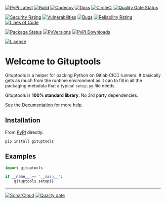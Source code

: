 [![PyPi Latest](https://img.shields.io/pypi/v/gituptools.svg)](https://pypi.org/project/gituptools/)
[![Build](https://gitlab.com/sol-courtney/python-packages/gituptools/badges/main/pipeline.svg)](https://gitlab.com/sol-courtney/python-packages/gituptools)
[![Codecov](https://codecov.io/gl/sol-courtney:python-packages/gituptools/branch/develop/graph/badge.svg)](https://codecov.io/gl/sol-courtney:python-packages/gituptools)
[![Docs](https://readthedocs.org/projects/gituptools/badge/?version=latest)](https://gituptools.readthedocs.io)
[![CircleCI](https://dl.circleci.com/status-badge/img/circleci/AtZu7a1zFfSHi3o4tjrgvt/Tp7h24z2BnpkTr4MkTYEvh/tree/main.svg?style=svg&circle-token=7523b0cd8ab68680c5642442518ae1bae9368272)](https://dl.circleci.com/status-badge/redirect/circleci/AtZu7a1zFfSHi3o4tjrgvt/Tp7h24z2BnpkTr4MkTYEvh/tree/main)
[![Quality Gate Status](https://sonarcloud.io/api/project_badges/measure?project=sol-courtney_gituptools&metric=alert_status)](https://sonarcloud.io/summary/new_code?id=sol-courtney_gituptools)

[![Security Rating](https://sonarcloud.io/api/project_badges/measure?project=sol-courtney_gituptools&metric=security_rating)](https://sonarcloud.io/summary/new_code?id=sol-courtney_gituptools)
[![Vulnerabilities](https://sonarcloud.io/api/project_badges/measure?project=sol-courtney_gituptools&metric=vulnerabilities)](https://sonarcloud.io/summary/new_code?id=sol-courtney_gituptools)
[![Bugs](https://sonarcloud.io/api/project_badges/measure?project=sol-courtney_gituptools&metric=bugs)](https://sonarcloud.io/summary/new_code?id=sol-courtney_gituptools)
[![Reliability Rating](https://sonarcloud.io/api/project_badges/measure?project=sol-courtney_gituptools&metric=reliability_rating)](https://sonarcloud.io/summary/new_code?id=sol-courtney_gituptools)
[![Lines of Code](https://sonarcloud.io/api/project_badges/measure?project=sol-courtney_gituptools&metric=ncloc)](https://sonarcloud.io/summary/new_code?id=sol-courtney_gituptools)

[![Package Status](https://img.shields.io/pypi/status/gituptools.svg)](https://pypi.org/project/gituptools/)
[![PyVersions](https://img.shields.io/pypi/pyversions/gituptools.svg)](https://pypi.org/project/gituptools/)
[![PyPI Downloads](https://img.shields.io/pypi/dm/gituptools.svg?label=PyPI%20downloads)](https://pypi.org/project/gituptools/)

[![License](https://img.shields.io/pypi/l/gituptools.svg)](https://gitlab.com/sol-courtney/python-packages/gituptools/-/blob/main/LICENSE)

# Welcome to Gituptools

Gituptools is a helper for packing Python on Gitlab CICD runners.  It basically gets as much from the runtime environment as it can to fill in all the packaging metadata that a typical `setup.py` file needs.

Gituptools is **100% standard library**.  No 3rd party dependencies.

See the [Documentation](https://gituptools.readthedocs.io) for more help.

## Installation

From [PyPI](https://pypi.org/project/gituptools/) directly:

```
pip install gituptools
```

## Examples

```py
import gituptools

if __name__ == '__main__':
    gituptools.setup()
```

---

[![SonarCloud](https://sonarcloud.io/images/project_badges/sonarcloud-orange.svg)](https://sonarcloud.io/summary/new_code?id=sol-courtney_gituptools)
[![Quality gate](https://sonarcloud.io/api/project_badges/quality_gate?project=sol-courtney_gituptools)](https://sonarcloud.io/summary/new_code?id=sol-courtney_gituptools)

